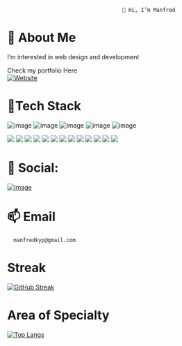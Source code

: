                                          👋 Hi, I’m Manfred
# 👀 About Me

I’m interested in web design and development

Check my portfolio Here
<br>
  [![Website](https://img.shields.io/website?down_color=blue&down_message=offline&style=for-the-badge&up_color=lightgreen&up_message=portfolio&url=https://manfred.vercel.app/)](https://manfred.vercel.app/)

# 💫Tech Stack
![image](https://user-images.githubusercontent.com/57096498/195101738-099da1d7-2651-432c-925e-cdcc24b39e21.png)
![image](https://user-images.githubusercontent.com/57096498/195101820-128efcb7-36f6-476a-883d-1a1977f494c0.png)
![image](https://user-images.githubusercontent.com/57096498/195102016-c4398e4c-9720-46f0-aff6-87f475dbcc54.png)
![image](https://user-images.githubusercontent.com/57096498/195102098-37d3b5af-b896-451e-86a3-cf746f4267c0.png)
![image](https://user-images.githubusercontent.com/57096498/195102140-daa92701-d699-438a-bc7c-5792b699079f.png)

<p align="left">
<img src="https://img.shields.io/badge/-HTML5-black?style=flat-square&logo=html5&logoColor=white"/>
<img src="https://img.shields.io/badge/-CSS-black?style=flat-square&logo=CSS&logoColor=white"/>
<img src="https://img.shields.io/badge/-Dart-black?style=flat-square&logo=Dart" />
<img src="https://img.shields.io/badge/-PHP-black?style=flat-square&logo=PHP" />
<img src="https://img.shields.io/badge/-Flutter-black?style=flat-square&logo=Flutter" />
<img src="https://img.shields.io/badge/-MySQL-black?style=flat-square&logo=mysql"/>
 <img src="https://img.shields.io/badge/-MongoDB-black?style=flat-square&logo=MongoDB"/>
<img src="https://img.shields.io/badge/-Linux-black?style=flat-square&logo=Linux"/>
<img src="https://img.shields.io/badge/-GitHub-black?style=flat-square&logo=GitHub"/>
<img src="https://img.shields.io/badge/-Visual Studio Code-black?style=flat-square&logo=Visual Studio Code"/>
<img src="https://img.shields.io/badge/-Microsoft Azure-black?style=flat-square&logo=Microsoft Azure"/>
<img src="https://img.shields.io/badge/-Docker-black?style=flat-square&logo=Docker"/>
<img src="https://img.shields.io/badge/-Figma-black?style=flat-square&logo=Figma"/>
</p>


# 🌱 Social:

[![image](https://user-images.githubusercontent.com/57096498/195102429-3374a9d7-7873-4254-9978-dbb4e52e44ff.png)](https://twitter.com/mkiprut0)

 
# 📫 Email

      manfredkyp@gmail.com

# Streak
[![GitHub Streak](https://streak-stats.demolab.com?user=manfred-d&theme=dark&hide_border=true&border_radius=30&mode=weekly)](https://git.io/streak-stats)

# Area of Specialty
  [![Top Langs](https://github-readme-stats.vercel.app/api/top-langs/?username=manfred-d&layout=compact&theme=tokyonight)](https://github.com/manfred-d/github-readme-stats)
